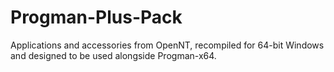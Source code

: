 # Progman-Plus-Pack
Applications and accessories from OpenNT, recompiled for 64-bit Windows and designed to be used alongside Progman-x64.
